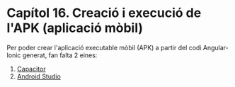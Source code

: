 # Capítol 16. Creació i execució de l'APK (aplicació mòbil)
Per poder crear l'aplicació executable mòbil (APK) a partir del codi Angular-Ionic generat, fan falta 2 eines:
1. [Capacitor](https://capacitorjs.com/)
2. [Android Studio](https://developer.android.com/studio)